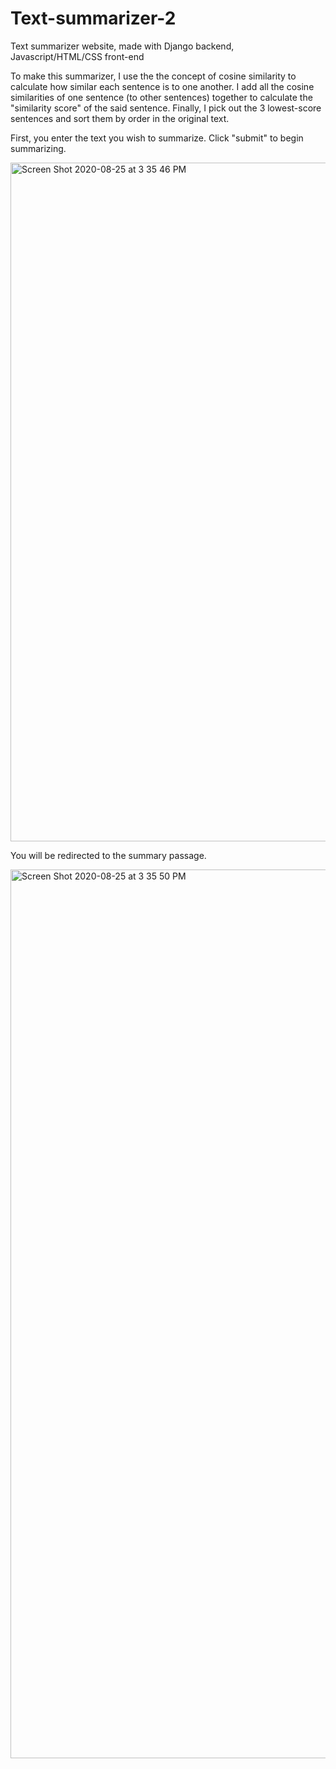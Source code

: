 # Text-summarizer-2
Text summarizer website, made with Django backend, Javascript/HTML/CSS front-end

To make this summarizer, I use the the concept of cosine similarity to calculate how similar each sentence is to one another. I add all the cosine similarities of one sentence (to other sentences) together to calculate the "similarity score" of the said sentence. Finally, I pick out the 3 lowest-score sentences and sort them by order in the original text.

First, you enter the text you wish to summarize. Click "submit" to begin summarizing. 

<img width="1086" alt="Screen Shot 2020-08-25 at 3 35 46 PM" src="https://user-images.githubusercontent.com/54921286/91234724-bc0d2280-e6e8-11ea-9543-5683b88516e0.png">

You will be redirected to the summary passage. 

<img width="1422" alt="Screen Shot 2020-08-25 at 3 35 50 PM" src="https://user-images.githubusercontent.com/54921286/91234726-bd3e4f80-e6e8-11ea-855d-0e4b31c858e9.png">
